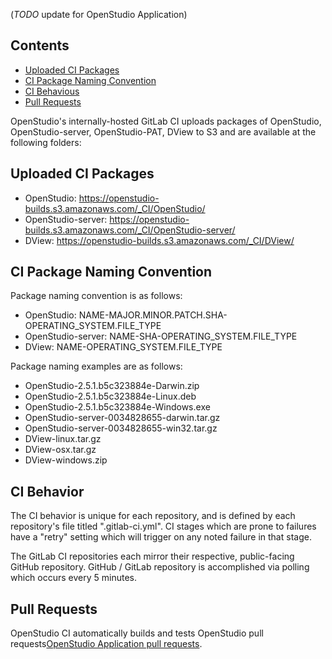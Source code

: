 (*TODO* update for OpenStudio Application)

## Contents

- [Uploaded CI Packages](#uploaded-ci-packages)
- [CI Package Naming Convention](#ci-package-naming-convention)
- [CI Behavious](#ci-behavior)
- [Pull Requests](#pull-requests)

OpenStudio's internally-hosted GitLab CI uploads packages of OpenStudio, OpenStudio-server, OpenStudio-PAT, DView to S3 and are available at the following folders:

## Uploaded CI Packages

* OpenStudio: https://openstudio-builds.s3.amazonaws.com/_CI/OpenStudio/
* OpenStudio-server: https://openstudio-builds.s3.amazonaws.com/_CI/OpenStudio-server/
* DView: https://openstudio-builds.s3.amazonaws.com/_CI/DView/

## CI Package Naming Convention

Package naming convention is as follows:
* OpenStudio: NAME-MAJOR.MINOR.PATCH.SHA-OPERATING_SYSTEM.FILE_TYPE
* OpenStudio-server: NAME-SHA-OPERATING_SYSTEM.FILE_TYPE
* DView: NAME-OPERATING_SYSTEM.FILE_TYPE

Package naming examples are as follows:
* OpenStudio-2.5.1.b5c323884e-Darwin.zip
* OpenStudio-2.5.1.b5c323884e-Linux.deb
* OpenStudio-2.5.1.b5c323884e-Windows.exe
* OpenStudio-server-0034828655-darwin.tar.gz
* OpenStudio-server-0034828655-win32.tar.gz
* DView-linux.tar.gz
* DView-osx.tar.gz
* DView-windows.zip

## CI Behavior

The CI behavior is unique for each repository, and is defined by each repository's file titled ".gitlab-ci.yml". CI stages which are prone to failures have a "retry" setting which will trigger on any noted failure in that stage.

The GitLab CI repositories each mirror their respective, public-facing GitHub repository. GitHub / GitLab repository is accomplished via polling which occurs every 5 minutes.

## Pull Requests

OpenStudio CI automatically builds and tests OpenStudio pull requests[OpenStudio Application pull requests](OpenStudio-Application-Pull-Requests).